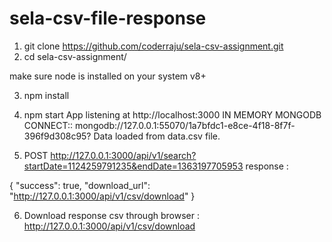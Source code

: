 # sela-csv-file-response

1. git clone https://github.com/coderraju/sela-csv-assignment.git
2. cd sela-csv-assignment/


 make sure node is installed on your system v8+ 

3. npm install
4. npm start
App listening at http://localhost:3000
IN MEMORY MONGODB CONNECT:: mongodb://127.0.0.1:55070/1a7bfdc1-e8ce-4f18-8f7f-396f9d308c95?
Data loaded from data.csv file.

5. POST http://127.0.0.1:3000/api/v1/search?startDate=1124259791235&endDate=1363197705953
 response :

 {
    "success": true,
    "download_url": "http://127.0.0.1:3000/api/v1/csv/download"
}

6. Download response csv through browser : http://127.0.0.1:3000/api/v1/csv/download
